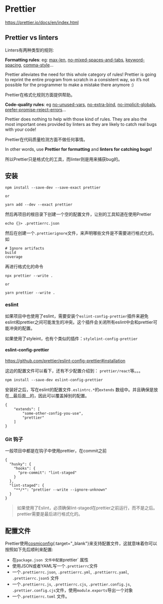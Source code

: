 # Prettier

https://prettier.io/docs/en/index.html



## Prettier vs linters

Linters有两种类型的规则:

**Formatting rules**: eg: [max-len](https://eslint.org/docs/rules/max-len), [no-mixed-spaces-and-tabs](https://eslint.org/docs/rules/no-mixed-spaces-and-tabs), [keyword-spacing](https://eslint.org/docs/rules/keyword-spacing), [comma-style](https://eslint.org/docs/rules/comma-style)…

Prettier alleviates the need for this whole category of rules! Prettier is going to reprint the entire program from scratch in a consistent way, so it’s not possible for the programmer to make a mistake there anymore :)

Prettier在格式化规则方面提供帮助。

**Code-quality rules**: eg [no-unused-vars](https://eslint.org/docs/rules/no-unused-vars), [no-extra-bind](https://eslint.org/docs/rules/no-extra-bind), [no-implicit-globals](https://eslint.org/docs/rules/no-implicit-globals), [prefer-promise-reject-errors](https://eslint.org/docs/rules/prefer-promise-reject-errors)…

Prettier does nothing to help with those kind of rules. They are also the most important ones provided by linters as they are likely to catch real bugs with your code!

Prettier在代码质量检测方面不做任何事情。

In other words, use **Prettier for formatting** and **linters for catching bugs!**

所以Prettier只是格式化的工具，而linter则是用来捕获bug的。



## 安装

```
npm install --save-dev --save-exact prettier

or

yarn add --dev --exact prettier
```

然后再项目的根目录下创建一个空的配置文件，让别的工具知道在使用Prettier

```
echo {}> .prettierrc.json
```

然后在创建一个`.prettierignore`文件，来声明哪些文件是不需要进行格式化的。如

```
# Ignore artifacts
build
coverage
```

再进行格式化的命令

```
npx prettier --write .

or 

yarn prettier --write .
```



### eslint

如果项目中也使用了eslint，需要安装个`eslint-config-prettier`插件来避免eslint和prettier之间可能发生的冲突。这个插件会关闭所有eslint中会和prettier可能冲突的配置。

如果使用了styleint，也有个类似的插件：`stylelint-config-prettier`

#### eslint-config-prettier

https://github.com/prettier/eslint-config-prettier#installation

这边的配置文件可以看下，还有不少配置介绍到： `prettier/react`等。。。

```
npm install --save-dev eslint-config-prettier
```

安装好之后，写在eslint的配置文件`.eslintrc.*`的`extends` 数组中。并且确保是放在__最后面__的，因此可以覆盖掉别的配置。

```
{
	"extends": [
		"some-other-config-you-use",
		"prettier"
	]
}
```



### Git 钩子

一般项目中都是在钩子中使用prettier，在commit之前

```
{
  "husky": {
    "hooks": {
      "pre-commit": "lint-staged"
    }
  },
  "lint-staged": {
    "**/*": "prettier --write --ignore-unknown"
  }
}
```

> 如果使用了Eslint，必须确保lint-staged在prettier之前运行，而不是之后。prettier需要是最后进行格式化的。



## 配置文件

Prettier使用[cosmiconfig](https://github.com/davidtheclark/cosmiconfig){:target="_blank"}来支持配置文件，这就意味着你可以按照如下先后顺利来配置:

* 在`package.json 文件中配置`prettier` 属性
* 使用JSON或者YAML写一个`.prettierrc`文件
* 一个`.prettierrc.json`,  `.prettierrc.yml`, `.prettierrc.yaml`, `.prettierrc.json5` 文件
* 一个`.prettierrc.js`, `.prettierrc.cjs`, `.prettier.config.js`, `.prettier.config.cjs`文件，使用`module.exports`导出一个对象
* 一个`.prettierrc.toml` 文件。



